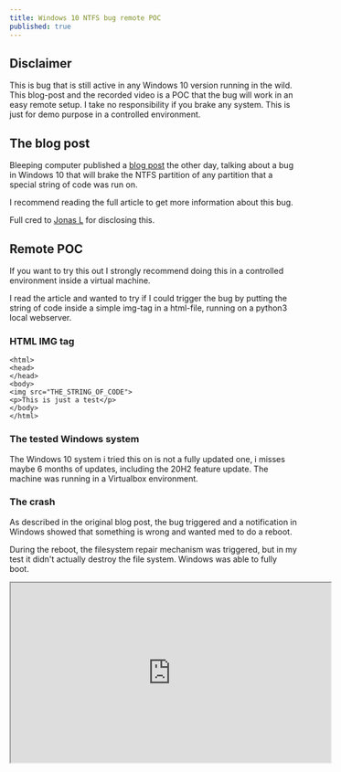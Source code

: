 ```yaml
---
title: Windows 10 NTFS bug remote POC
published: true
---
```

## [](#header-2)Disclaimer
This is bug that is still active in any Windows 10 version running in the wild. This blog-post and the recorded video is a POC that the bug will work in an easy remote setup. I  take no responsibility if you brake any system. This is just for demo purpose in a controlled environment.

## [](#header-2)The blog post
Bleeping computer published a <a href="https://www.bleepingcomputer.com/news/security/windows-10-bug-corrupts-your-hard-drive-on-seeing-this-files-icon/">blog post</a> the other day, talking about a bug in Windows 10 that will brake the NTFS partition of any partition that a special string of code was run on.

I recommend reading the full article to get more information about this bug.

Full cred to <a href="https://twitter.com/jonasLyk">Jonas L</a> for disclosing this.

## [](#header-2)Remote POC
If you want to try this out I strongly recommend doing this in a controlled environment inside a virtual machine. 

I read the article and wanted to try if I could trigger the bug by putting the string of code inside a simple img-tag in a html-file, running on a python3 local webserver.

### [](#header-3)HTML IMG tag

```
<html>
<head>
</head>
<body>
<img src="THE_STRING_OF_CODE"> 
<p>This is just a test</p>
</body>
</html>
```

### [](#header-3)The tested Windows system
The Windows 10 system i tried this on is not a fully updated one, i misses maybe 6 months of updates, including the 20H2 feature update. The machine was running in a Virtualbox environment. 

### [](#header-3)The crash
As described in the original blog post, the bug triggered and a notification in Windows showed that something is wrong and wanted med to do a reboot.

During the reboot, the filesystem repair mechanism was triggered, but in my test it didn't actually destroy the file system. Windows was able to fully boot.  

<iframe id="lbry-iframe" width="560" height="315" src="https://lbry.tv/$/embed/-Critically-underestimated--NTFS-vulnerability%2C-Windows-10---Remote-exploitable-POC-/d20b2ec73e54372e73b9c00df61c0430cceb04e5?r=U7yBQpkxKswNqd3DGqrYCHPfGaGg6YhW" allowfullscreen></iframe>
